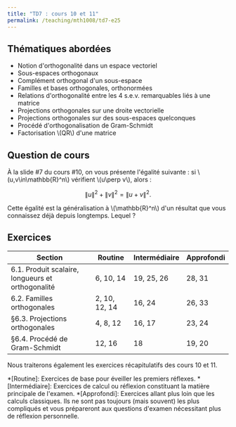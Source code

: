 ```yaml
---
title: "TD7 : cours 10 et 11"
permalink: /teaching/mth1008/td7-e25
---
```


## Thématiques abordées
- Notion d'orthogonalité dans un espace vectoriel
- Sous-espaces orthogonaux
- Complément orthogonal d'un sous-espace
- Familles et bases orthogonales, orthonormées
- Relations d'orthogonalité entre les 4 s.e.v. remarquables liés à une matrice
- Projections orthogonales sur une droite vectorielle
- Projections orthogonales sur des sous-espaces quelconques
- Procédé d'orthogonalisation de Gram-Schmidt
- Factorisation \\(QR\\) d'une matrice

## Question de cours

À la slide #7 du cours #10, on vous présente l'égalité suivante : si \\(u,v\in\mathbb{R}^n\\) vérifient \\(u\perp v\\), alors :

$$\lVert u\rVert^2+\lVert v\rVert^2=\lVert u+v\rVert^2.$$

Cette égalité est la généralisation à \\(\mathbb{R}^n\\) d'un résultat que vous connaissez déjà depuis longtemps. Lequel ?

## Exercices

| Section                                           | Routine       | Intermédiaire | Approfondi |
| ------------------------------------------------- | ------------- | ------------- | ---------- |
| 6.1. Produit scalaire, longueurs et orthogonalité | 6, 10, 14     | 19, 25, 26    | 28, 31     |
| 6.2. Familles orthogonales                        | 2, 10, 12, 14 | 16, 24        | 26, 33     |
| §6.3. Projections orthogonales                    | 4, 8, 12      | 16, 17        | 23, 24     |
| §6.4. Procédé de Gram-Schmidt                     | 12, 16        | 18            | 19, 20     |

Nous traiterons également les exercices récapitulatifs des cours 10 et 11.

*[Routine]: Exercices de base pour éveiller les premiers réflexes.
*[Intermédiaire]: Exercices de calcul ou réflexion constituant la matière principale de l'examen.
*[Approfondi]: Exercices allant plus loin que les calculs classiques. Ils ne sont pas toujours (mais souvent) les plus compliqués et vous prépareront aux questions d'examen nécessitant plus de réflexion personnelle.